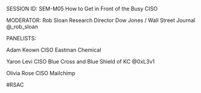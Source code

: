 SESSION ID: SEM-M05
How to Get in Front of the Busy CISO

MODERATOR: Rob Sloan
Research Director Dow Jones / Wall Street Journal @_rob_sloan

PANELISTS:

Adam Keown CISO Eastman Chemical

Yaron Levi
CISO Blue Cross and Blue Shield of KC @0xL3v1

Olivia Rose CISO Mailchimp

#RSAC

